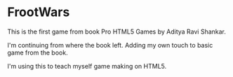# FrootWars

This is the first game from book Pro HTML5 Games by Aditya Ravi Shankar.

I'm continuing from where the book left. 
Adding my own touch to basic game from the book.

I'm using this to teach myself game making on HTML5.
